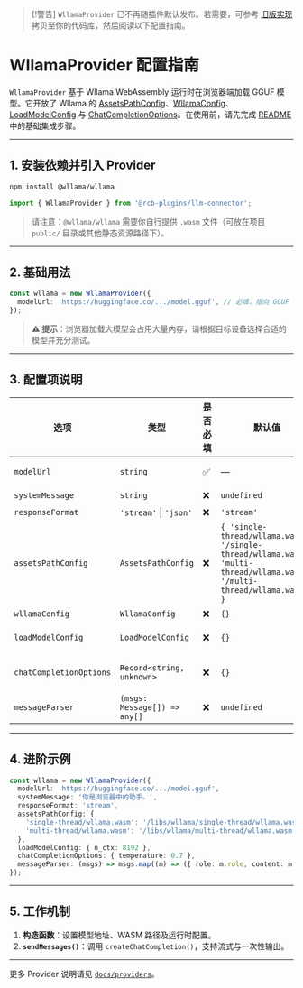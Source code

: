 > [!警告]
> `WllamaProvider` 已不再随插件默认发布。若需要，可参考 [旧版实现](https://gist.github.com/tjtanjin/345fe484c6df26c8194381d2b177f66c) 拷贝至你的代码库，然后阅读以下配置指南。

# WllamaProvider 配置指南

`WllamaProvider` 基于 Wllama WebAssembly 运行时在浏览器端加载 GGUF 模型。它开放了 Wllama 的 [AssetsPathConfig](https://github.ngxson.com/wllama/docs/interfaces/AssetsPathConfig.html)、[WllamaConfig](https://github.ngxson.com/wllama/docs/interfaces/WllamaConfig.html)、[LoadModelConfig](https://github.ngxson.com/wllama/docs/interfaces/LoadModelConfig.html) 与 [ChatCompletionOptions](https://github.ngxson.com/wllama/docs/interfaces/ChatCompletionOptions.html)。在使用前，请先完成 [README](../../README.md) 中的基础集成步骤。

---

## 1. 安装依赖并引入 Provider

```bash
npm install @wllama/wllama
```

```ts
import { WllamaProvider } from '@rcb-plugins/llm-connector';
```

> 请注意：`@wllama/wllama` 需要你自行提供 `.wasm` 文件（可放在项目 `public/` 目录或其他静态资源路径下）。

---

## 2. 基础用法

```ts
const wllama = new WllamaProvider({
  modelUrl: 'https://huggingface.co/.../model.gguf', // 必填，指向 GGUF 模型
});
```

> **⚠️ 提示**：浏览器加载大模型会占用大量内存，请根据目标设备选择合适的模型并充分测试。

---

## 3. 配置项说明

| 选项                  | 类型                       | 是否必填 | 默认值                                                                                                             | 说明 |
| --------------------- | -------------------------- | -------- | ------------------------------------------------------------------------------------------------------------------ | ---- |
| `modelUrl`            | `string`                   | ✅       | —                                                                                                                  | GGUF 模型的下载地址或本地路径 |
| `systemMessage`       | `string`                   | ❌       | `undefined`                                                                                                        | 系统提示语 |
| `responseFormat`      | `'stream'` \| `'json'`     | ❌       | `'stream'`                                                                                                         | 流式或整段输出 |
| `assetsPathConfig`    | `AssetsPathConfig`         | ❌       | `{ 'single-thread/wllama.wasm': '/single-thread/wllama.wasm', 'multi-thread/wllama.wasm': '/multi-thread/wllama.wasm' }` | WASM 资源路径映射 |
| `wllamaConfig`        | `WllamaConfig`             | ❌       | `{}`                                                                                                               | Wllama 运行时配置 |
| `loadModelConfig`     | `LoadModelConfig`          | ❌       | `{}`                                                                                                               | 模型加载配置（如分块大小） |
| `chatCompletionOptions` | `Record<string, unknown>`| ❌       | `{}`                                                                                                               | 传递给 `createChatCompletion` 的参数 |
| `messageParser`       | `(msgs: Message[]) => any[]` | ❌     | `undefined`                                                                                                        | 自定义消息格式 |

---

## 4. 进阶示例

```ts
const wllama = new WllamaProvider({
  modelUrl: 'https://huggingface.co/.../model.gguf',
  systemMessage: '你是浏览器中的助手。',
  responseFormat: 'stream',
  assetsPathConfig: {
    'single-thread/wllama.wasm': '/libs/wllama/single-thread/wllama.wasm',
    'multi-thread/wllama.wasm': '/libs/wllama/multi-thread/wllama.wasm',
  },
  loadModelConfig: { n_ctx: 8192 },
  chatCompletionOptions: { temperature: 0.7 },
  messageParser: (msgs) => msgs.map((m) => ({ role: m.role, content: m.content })),
});
```

---

## 5. 工作机制

1. **构造函数**：设置模型地址、WASM 路径及运行时配置。
2. **`sendMessages()`**：调用 `createChatCompletion()`，支持流式与一次性输出。

---

更多 Provider 说明请见 [`docs/providers`](../providers)。

